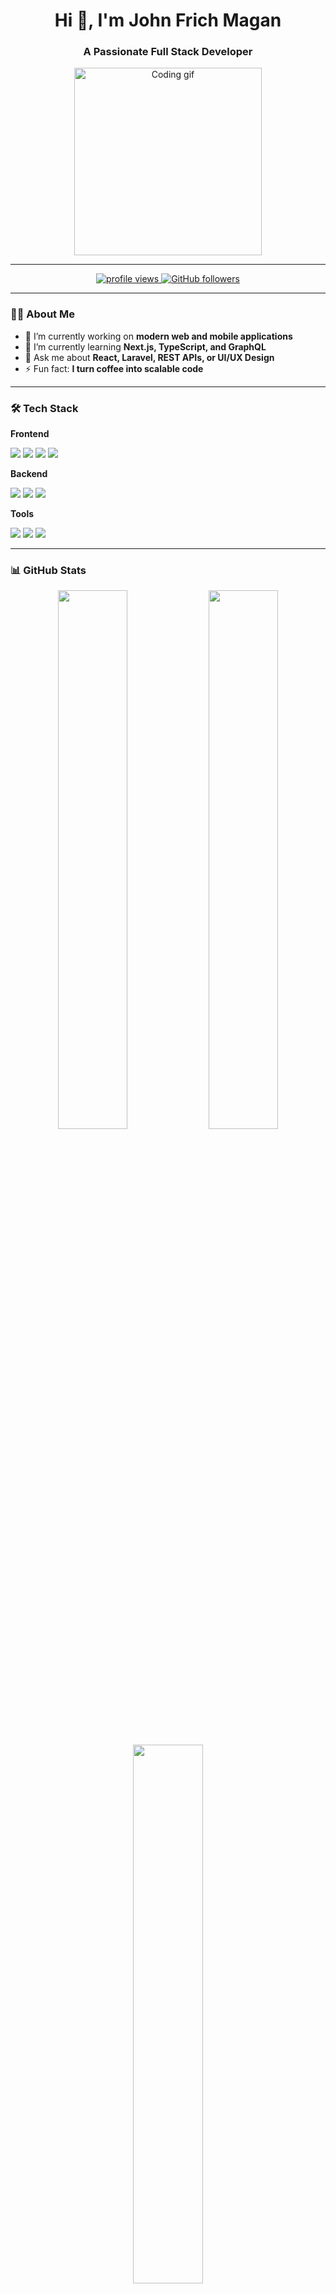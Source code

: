 <!-- Profile Header -->
<h1 align="center">Hi 👋, I'm John Frich Magan</h1>
<h3 align="center">A Passionate Full Stack Developer</h3>

<p align="center">
  <img src="https://media.giphy.com/media/qgQUggAC3Pfv687qPC/giphy.gif" width="300" alt="Coding gif">
</p>

---

<!-- Badges -->
<p align="center">
  <a href="https://github.com/johnfrichmagan">
    <img src="https://komarev.com/ghpvc/?username=johnfrichmagan&label=Profile%20views&color=0e75b6&style=flat" alt="profile views" />
  </a>
  <a href="https://github.com/johnfrichmagan?tab=followers">
    <img src="https://img.shields.io/github/followers/johnfrichmagan?label=Followers&style=social" alt="GitHub followers" />
  </a>
</p>

---

<!-- About Me -->
### 👨‍💻 About Me

- 🔭 I’m currently working on **modern web and mobile applications**
- 🌱 I’m currently learning **Next.js, TypeScript, and GraphQL**
- 💬 Ask me about **React, Laravel, REST APIs, or UI/UX Design**
- ⚡ Fun fact: **I turn coffee into scalable code**

---

<!-- Tech Stack -->
### 🛠️ Tech Stack

**Frontend**
<p>
  <img src="https://img.shields.io/badge/HTML-E34F26?style=flat&logo=html5&logoColor=white"/>
  <img src="https://img.shields.io/badge/CSS-1572B6?style=flat&logo=css3&logoColor=white"/>
  <img src="https://img.shields.io/badge/JavaScript-F7DF1E?style=flat&logo=javascript&logoColor=black"/>
  <img src="https://img.shields.io/badge/React-61DAFB?style=flat&logo=react&logoColor=black"/>
</p>

**Backend**
<p>
  <img src="https://img.shields.io/badge/PHP-777BB4?style=flat&logo=php&logoColor=white"/>
  <img src="https://img.shields.io/badge/Laravel-FF2D20?style=flat&logo=laravel&logoColor=white"/>
  <img src="https://img.shields.io/badge/MySQL-4479A1?style=flat&logo=mysql&logoColor=white"/>
</p>

**Tools**
<p>
  <img src="https://img.shields.io/badge/Git-F05032?style=flat&logo=git&logoColor=white"/>
  <img src="https://img.shields.io/badge/GitHub-181717?style=flat&logo=github&logoColor=white"/>
  <img src="https://img.shields.io/badge/VS%20Code-007ACC?style=flat&logo=visual-studio-code&logoColor=white"/>
</p>

---

<!-- GitHub Stats -->
### 📊 GitHub Stats

<p align="center">
  <img src="https://github-readme-stats.vercel.app/api?username=johnfrichmagan&show_icons=true&theme=tokyonight" width="47%" />
  <img src="https://github-readme-streak-stats.herokuapp.com/?user=johnfrichmagan&theme=tokyonight" width="47%" />
</p>

<p align="center">
  <img src="https://github-readme-stats.vercel.app/api/top-langs/?username=johnfrichmagan&layout=compact&theme=tokyonight" width="47%" />
</p>

---

<!-- Let's Connect -->
### 🤝 Let’s Connect

<p>
  <a href="https://linkedin.com/in/your-linkedin">
    <img src="https://img.shields.io/badge/LinkedIn-0A66C2?style=flat&logo=linkedin&logoColor=white"/>
  </a>
  <a href="mailto:johnfrichmagan530@gmail.com">
    <img src="https://img.shields.io/badge/Gmail-D14836?style=flat&logo=gmail&logoColor=white"/>
  </a>
  <a href="https://www.facebook.com/johnfrich.magan/">
    <img src="https://img.shields.io/badge/Facebook-1877F2?style=flat&logo=facebook&logoColor=white"/>
  </a>
</p>

---

<p align="center">✨ _Thank you for visiting!_ ✨</p>
